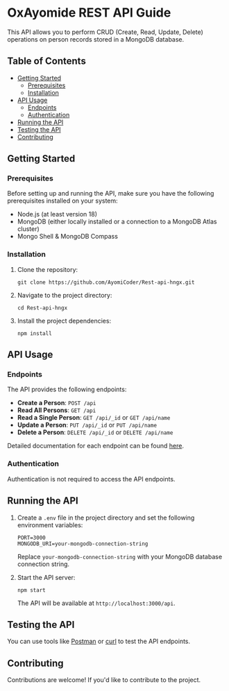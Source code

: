 # OxAyomide REST API Guide

This API allows you to perform CRUD (Create, Read, Update, Delete) operations on person records stored in a MongoDB database.

## Table of Contents

- [Getting Started](#getting-started)
  - [Prerequisites](#prerequisites)
  - [Installation](#installation)
- [API Usage](#api-usage)
  - [Endpoints](#endpoints)
  - [Authentication](#authentication)
- [Running the API](#running-the-api)
- [Testing the API](#testing-the-api)
- [Contributing](#contributing)

## Getting Started

### Prerequisites

Before setting up and running the API, make sure you have the following prerequisites installed on your system:

- Node.js (at least version 18)
- MongoDB (either locally installed or a connection to a MongoDB Atlas cluster)
- Mongo Shell & MongoDB Compass

### Installation

1. Clone the repository:

   ```shell
   git clone https://github.com/AyomiCoder/Rest-api-hngx.git
   ```

2. Navigate to the project directory:

   ```shell
   cd Rest-api-hngx
   ```

3. Install the project dependencies:

   ```shell
   npm install
   ```

## API Usage

### Endpoints

The API provides the following endpoints:

- **Create a Person**: `POST /api`
- **Read All Persons**: `GET /api`
- **Read a Single Person**: `GET /api/_id` or `GET /api/name`
- **Update a Person**: `PUT /api/_id` or `PUT /api/name`
- **Delete a Person**: `DELETE /api/_id` or `DELETE /api/name`

Detailed documentation for each endpoint can be found [here](./Documentation.md).

### Authentication

Authentication is not required to access the API endpoints.

## Running the API

1. Create a `.env` file in the project directory and set the following environment variables:

   ```
   PORT=3000
   MONGODB_URI=your-mongodb-connection-string
   ```

   Replace `your-mongodb-connection-string` with your MongoDB database connection string.

2. Start the API server:

   ```shell
   npm start
   ```

   The API will be available at `http://localhost:3000/api`.

## Testing the API

You can use tools like [Postman](https://www.postman.com/) or [curl](https://curl.se/) to test the API endpoints.

## Contributing

Contributions are welcome! If you'd like to contribute to the project.

